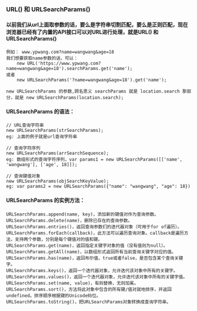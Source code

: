 ### URL() 和 URLSearchParams() 

#### 以前我们从url上面取参数的话，要么是字符串切割匹配，要么是正则匹配，现在浏览器已经有了内置的API接口可以对URL进行处理，就是URL() 和 URLSearchParams() 

    例如： www.ypwang.com?name=wangwang&age=18
    我们想要获取name参数的话，可以：
        new URL('https://www.ypwang.com?name=wangwang&age=18').searchParams.get('name');
    或者
        new URLSearchParams('?name=wangwang&age=18').get('name');

    new URLSearchParams 的参数,顾名思义 searchParams 就是 location.search 那部分，就是 new URLSearchParams(location.search);

#### URLSearchParams 的语法：

    // URL查询字符串
    new URLSearchParams(strSearchParams);
    eg: 上面的例子就是url查询字符串

    // 查询字符序列
    new URLSearchParams(arrSearchSequence);
    eg: 数组形式的查询字符序列，var params1 = new URLSearchParams([['name', 'wangwang'], ['age', 18]]);

    // 查询键值对象
    new URLSearchParams(objSearchKeyValue);
    eg: var params2 = new URLSearchParams({"name": "wangwang", "age": 18})

#### URLSearchParams 的实例方法：

    URLSearchParams.append(name, key)，添加新的键值对作为查询参数。
    URLSearchParams.delete(name)，删除已存在的查询参数。
    URLSearchParams.entries()，返回查询参数们的迭代器对象（可用于for of遍历）。
    URLSearchParams.forEach(callback)，此方法可以遍历查询对象。callback是遍历方法，支持两个参数，分别是每个键值对的值和键。
    URLSearchParams.get(name)，返回指定关键字对象的值（没有值则为null）。
    URLSearchParams.getAll(name)，以数组形式返回所有当前查询关键字对应的值。
    URLSearchParams.has(name)，返回布尔值，true或者false，是否包含某个查询关键字。
    URLSearchParams.keys()，返回一个迭代器对象，允许迭代该对象中所有的关键字。
    URLSearchParams.values()，返回一个迭代器对象，允许迭代该对象中所有的关键字值。
    URLSearchParams.set(name, value)，有则替换，无则加冕。
    URLSearchParams.sort()，方法将此对象中包含的所有键/值对就地排序，并返回undefined。排序顺序根据键的Unicode码位。
    URLSearchParams.toString()，把URLSearchParams对象转换成查询字符串。
